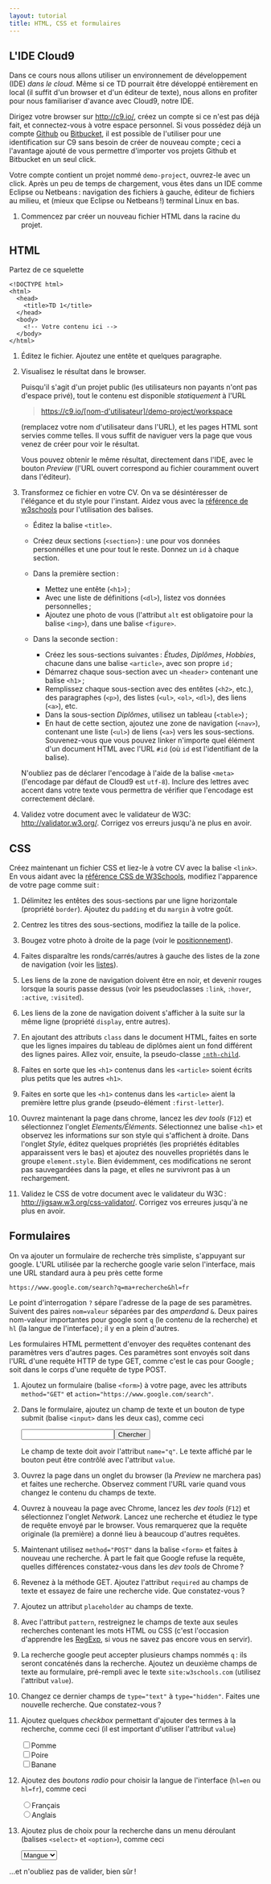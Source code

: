 ```yaml
---
layout: tutorial
title: HTML, CSS et formulaires
---
```


## L'IDE Cloud9

Dans ce cours nous allons utiliser un environnement de développement
(IDE) *dans le cloud*. Même si ce TD pourrait être développé
entièrement en local (il suffit d'un browser et d'un éditeur de
texte), nous allons en profiter pour nous familiariser d'avance avec
Cloud9, notre IDE.

Dirigez votre browser sur <http://c9.io/>, créez un compte si ce n'est
pas déjà fait, et connectez-vous à votre espace personnel. Si vous
possédez déjà un compte [Github](http://github.com/) ou
[Bitbucket](http://bitbucket.org), il est possible de l'utiliser pour
une identification sur C9 sans besoin de créer de nouveau compte ;
ceci a l'avantage ajouté de vous permettre d'importer vos projets
Github et Bitbucket en un seul click.

Votre compte contient un projet nommé `demo-project`, ouvrez-le avec
un click. Après un peu de temps de chargement, vous êtes dans un IDE
comme Eclipse ou Netbeans : navigation des fichiers à gauche, éditeur
de fichiers au milieu, et (mieux que Eclipse ou Netbeans !) terminal
Linux en bas.

1. Commencez par créer un nouveau fichier HTML dans la racine du
   projet.

## HTML

Partez de ce squelette
	
~~~
<!DOCTYPE html>
<html>
  <head>
    <title>TD 1</title>
  </head>
  <body>
    <!-- Votre contenu ici -->
  </body>
</html>
~~~
	
1. Éditez le fichier. Ajoutez une entête et quelques paragraphe.

3. Visualisez le résultat dans le browser.
   
   Puisqu'il s'agit d'un projet public (les utilisateurs non payants
   n'ont pas d'espace privé), tout le contenu est disponible
   *statiquement* à l'URL
   
   > <https://c9.io/[nom-d'utilisateur]/demo-project/workspace>
   
   (remplacez votre nom d'utilisateur dans l'URL), et les pages HTML
   sont servies comme telles. Il vous suffit de naviguer vers la page
   que vous venez de créer pour voir le résultat.
   
   Vous pouvez obtenir le même résultat, directement dans l'IDE, avec
   le bouton *Preview* (l'URL ouvert correspond au fichier couramment
   ouvert dans l'éditeur).

4. Transformez ce fichier en votre CV. On va se désintéresser de
   l'élégance et du style pour l'instant.  Aidez vous avec la
   [référence de w3schools](http://www.w3schools.com/tags/default.asp)
   pour l'utilisation des balises.
   
   - Éditez la balise `<title>`.
   
   - Créez deux sections (`<section>`) : une pour vos données
     personnélles et une pour tout le reste. Donnez un `id` à chaque
     section.
   
   - Dans la première section :
	 
	 - Mettez une entête (`<h1>`) ;
	 - Avec une liste de définitions (`<dl>`), listez vos données
       personnelles ;
	 - Ajoutez une photo de vous (l'attribut `alt` est obligatoire
       pour la balise `<img>`), dans une balise `<figure>`.

   - Dans la seconde section :
	 
	 - Créez les sous-sections suivantes : *Études*, *Diplômes*,
       *Hobbies*, chacune dans une balise `<article>`, avec son propre
       `id` ;
	 - Démarrez chaque sous-section avec un `<header>` contenant une balise
       `<h1>` ;
	 - Remplissez chaque sous-section avec des entêtes (`<h2>`, etc.),
       des paragraphes (`<p>`), des listes (`<ul>`, `<ol>`, `<dl>`),
       des liens (`<a>`), etc.
	 - Dans la sous-section *Diplômes*, utilisez un tableau
       (`<table>`) ;
	 - En haut de cette section, ajoutez une zone de navigation
       (`<nav>`), contenant une liste (`<ul>`) de liens (`<a>`) vers
       les sous-sections. Souvenez-vous que vous pouvez linker
       n'importe quel élément d'un document HTML avec l'URL `#id` (où
       `id` est l'identifiant de la balise).
         
   N'oubliez pas de déclarer l'encodage à l'aide de la balise `<meta>`
   (l'encodage par défaut de Cloud9 est `utf-8`). Inclure des lettres
   avec accent dans votre texte vous permettra de vérifier que
   l'encodage est correctement déclaré.

5. Validez votre document avec le validateur de W3C:
   <http://validator.w3.org/>. Corrigez vos erreurs jusqu'à ne plus en
   avoir.


## CSS

Créez maintenant un fichier CSS et liez-le à votre CV avec la balise
`<link>`. En vous aidant avec la
[référence CSS de W3Schools](http://www.w3schools.com/css/),
modifiez l'apparence de votre page comme suit :

1. Délimitez les entêtes des sous-sections par une ligne horizontale
   (propriété `border`). Ajoutez du `padding` et du `margin` à votre
   goût.

2. Centrez les titres des sous-sections, modifiez la taille de la
   police.

3. Bougez votre photo à droite de la page (voir le
   [positionnement](http://www.w3schools.com/css/css_positioning.asp)).

4. Faites disparaître les ronds/carrés/autres à gauche des listes de
   la zone de navigation (voir les
   [listes](http://www.w3schools.com/css/css_list.asp)).

5. Les liens de la zone de navigation doivent être en noir, et devenir
   rouges lorsque la souris passe dessus (voir les pseudoclasses
   `:link`, `:hover`, `:active`, `:visited`).

6. Les liens de la zone de navigation doivent s'afficher à la suite
   sur la même ligne (propriété `display`, entre autres).

7. En ajoutant des attributs `class` dans le document HTML, faites en
   sorte que les lignes impaires du tableau de diplômes aient un fond
   différent des lignes paires. Allez voir, ensuite, la pseudo-classe
   [`:nth-child`](http://www.w3schools.com/cssref/sel_nth-child.asp).

8. Faites en sorte que les `<h1>` contenus dans les `<article>` soient
   écrits plus petits que les autres `<h1>`.

9. Faites en sorte que les `<h1>` contenus dans les `<article>` aient
   la première lettre plus grande (pseudo-élément `:first-letter`).

10. Ouvrez maintenant la page dans chrome, lancez les *dev tools* (`F12`)
	et sélectionnez l'onglet *Elements/Éléments*. Sélectionnez une
	balise `<h1>` et observez les informations sur son style qui
	s'affichent à droite. Dans l'onglet *Style*, éditez quelques
	propriétés (les propriétés éditables apparaissent vers le bas) et
	ajoutez des nouvelles propriétés dans le groupe
	`element.style`. Bien évidemment, ces modifications ne seront pas
	sauvegardées dans la page, et elles ne survivront pas à un
	rechargement.

11. Validez le CSS de votre document avec le validateur du W3C :
    <http://jigsaw.w3.org/css-validator/>. Corrigez vos erreures
    jusqu'à ne plus en avoir.


## Formulaires

On va ajouter un formulaire de recherche très simpliste, s'appuyant
sur google. L'URL utilisée par la recherche google varie selon
l'interface, mais une URL standard aura à peu près cette forme

~~~
https://www.google.com/search?q=ma+recherche&hl=fr
~~~

Le point d'interrogation `?` sépare l'adresse de la page de ses
paramètres. Suivent des paires `nom=valeur` séparées par des
*amperdand* `&`. Deux paires nom-valeur importantes pour google sont
`q` (le contenu de la recherche) et `hl` (la langue de l'interface) ;
il y en a plein d'autres.

Les formulaires HTML permettent d'envoyer des requêtes contenant des
paramètres vers d'autres pages. Ces paramètres sont envoyés soit dans
l'URL d'une requête HTTP de type GET, comme c'est le cas pour Google ;
soit dans le corps d'une requête de type POST.

1. Ajoutez un formulaire (balise `<form>`) à votre page, avec les
   attributs `method="GET"` et `action="https://www.google.com/search"`.

2. Dans le formulaire, ajoutez un champ de texte et un bouton de type
   submit (balise `<input>` dans les deux cas), comme ceci
   
   <input type="text"><input type="submit" value="Chercher">

   Le champ de texte doit avoir l'attribut `name="q"`. Le texte
   affiché par le bouton peut être contrôlé avec l'attribut `value`.

3. Ouvrez la page dans un onglet du browser (la *Preview* ne marchera
   pas) et faites une recherche. Observez comment l'URL varie quand
   vous changez le contenu du champs de texte.

4. Ouvrez à nouveau la page avec Chrome, lancez les *dev tools*
   (`F12`) et sélectionnez l'onglet *Network*. Lancez une recherche et
   étudiez le type de requête envoyé par le browser. Vous remarquerez
   que la requête originale (la première) a donné lieu à beaucoup
   d'autres requêtes.

5. Maintenant utilisez `method="POST"` dans la balise `<form>` et
   faites à nouveau une recherche. À part le fait que Google refuse la
   requête, quelles différences constatez-vous dans les *dev tools* de
   Chrome ?

6. Revenez à la méthode GET. Ajoutez l'attribut `required` au champs
   de texte et essayez de faire une recherche vide. Que
   constatez-vous ?

6. Ajoutez un attribut `placeholder` au champs de texte.

6. Avec l'attribut `pattern`, restreignez le champs de texte aux
   seules recherches contenant les mots HTML ou CSS (c'est l'occasion
   d'apprendre les
   [RegExp](http://www.w3schools.com/js/js_obj_regexp.asp), si vous ne
   savez pas encore vous en servir).

6. La recherche google peut accepter plusieurs champs nommés `q` : ils
   seront concaténés dans la recherche. Ajoutez un deuxième champs de
   texte au formulaire, pré-rempli avec le texte `site:w3schools.com`
   (utilisez l'attribut `value`).

7. Changez ce dernier champs de `type="text"` à `type="hidden"`. Faites
   une nouvelle recherche. Que constatez-vous ?

8. Ajoutez quelques *checkbox* permettant d'ajouter des termes à la
   recherche, comme ceci (il est important d'utiliser l'attribut
   `value`)
   
   <input type="checkbox">Pomme<br>
   <input type="checkbox">Poire<br>
   <input type="checkbox">Banane

9. Ajoutez des *boutons radio* pour choisir la langue de l'interface
   (`hl=en` ou `hl=fr`), comme ceci
   
   <input type="radio" name="hl">Français<br>
   <input type="radio" name="hl">Anglais

10. Ajoutez plus de choix pour la recherche dans un menu déroulant
    (balises `<select>` et `<option>`), comme ceci
	
	<select>
	  <option>Mangue</option>
	  <option>Fraise</option>
	  <option>Melon</option>
	</select>

...et n'oubliez pas de valider, bien sûr !
